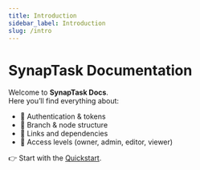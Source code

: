 ```yaml
---
title: Introduction
sidebar_label: Introduction
slug: /intro
---
```


# SynapTask Documentation

Welcome to **SynapTask Docs**.  
Here you’ll find everything about:

- 🔐 Authentication & tokens  
- 🌿 Branch & node structure  
- 🔗 Links and dependencies  
- 👥 Access levels (owner, admin, editor, viewer)  

👉 Start with the [Quickstart](./getting-started/quickstart).
